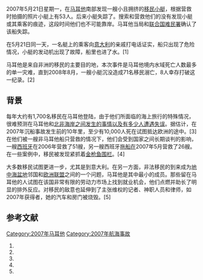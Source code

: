 2007年5月21日星期一，在[马耳他](../Page/马耳他.md "wikilink")南部发现一艘小且拥挤的[移民小艇](../Page/越南船民.md "wikilink")，根据营救时拍摄的照片小艇上有53人。后来小艇失踪了。搜索和营救他们的没有发现小艇或其乘客的痕迹，这段时间他们也不可能靠岸。马耳他当局和[联合国难民署](../Page/联合国难民署.md "wikilink")确认了该船失踪。

在5月21日同一天，一名艇上的乘客向[意大利](../Page/意大利.md "wikilink")的亲戚打电话证实，船只出现了危险情况，小艇的发动机出现了故障，船里也进了水。\[1\]

马耳他是来自非洲的移民的主要目的地，本次事件是马耳他境内水域死亡人数最多的单一灾难，直到2008年8月，一艘小艇沉没造成71名移民溺亡，8人幸存打破这一纪录。\[2\]

## 背景

每年大约有1,700名移民在马耳他登陆，由于他们所面临的海上旅行的特殊情况，很难预测在马耳他和[北非海岸之间发生的事情以及有多少人遭遇失误](https://zh.wikipedia.org/wiki/北非 "wikilink")。据估计，在2007年沉船事故发生前的10年里，至少有10,000人死在试图抵达欧洲的途中。\[3\]在他们被一艘非马耳他船只营救的情况下，他们会受到国家之间长期谈判的影响，一艘[西班牙](../Page/西班牙.md "wikilink")在2006年营救了51艘，另一艘西班牙[拖船在](https://zh.wikipedia.org/wiki/拖船 "wikilink")2007年5月营救了26艘。在一些案例中，移民被发现紧抓着[金枪鱼围栏](https://zh.wikipedia.org/wiki/金枪鱼 "wikilink")。\[4\]

大多数移民试图更进一步，尤其是到意大利。在另一方面，非法移民的到来成为[地中海盆地](../Page/地中海盆地.md "wikilink")邻国和[欧洲联盟](../Page/欧洲联盟.md "wikilink")之间的一个问题，马耳他是其中最小的成员。那些留在马耳他的人试图在该国非常有限的劳动力市场上找到就业机会，他们点燃并助长了明显的排外反应。对移民的敌意也延伸到了主张维权的记者、神职人员和律师，如2007年获得者，她的汽车和房门被烧毁。\[5\]

## 参考文献

[Category:2007年马耳他](https://zh.wikipedia.org/wiki/Category:2007年马耳他 "wikilink") [Category:2007年航海事故](https://zh.wikipedia.org/wiki/Category:2007年航海事故 "wikilink")

1.
2.
3.
4.
5.